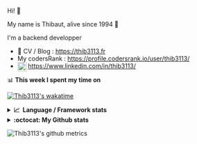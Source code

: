 Hi! 👋

My name is Thibaut, alive since 1994 🍷

I'm a backend developper

-   📝 CV / Blog : https://thib3113.fr
-   My codersRank : https://profile.codersrank.io/user/thib3113/
-   <a href="https://www.linkedin.com/in/thib3113/"><img align="left" alt="Thib3113's Linkedin" width="21px" src="https://img.icons8.com/color/48/linkedin.png" /></a> https://www.linkedin.com/in/thib3113/

📊 **This week I spent my time on**

[![Thib3113's wakatime](https://github-readme-stats.vercel.app/api/wakatime?username=thib3113&layout=default&theme=dracula&langs_count=6&hide_title=true&hide_border=true)](https://wakatime.com/@thib3113)

<details>
  <summary><b>📈&nbsp;&nbsp;Language&nbsp;/&nbsp;Framework stats</b></summary>
  <br/>  
  <a href='https://profile.codersrank.io/user/thib3113/'>
  <img src='http://cr-skills-chart-widget.azurewebsites.net/api/api?username=thib3113&padding=30&skills=php,batchfile,javascript,less,mysql,reactjs,scss,shell,typescript,vue'>
  </a>
</details>

<details>
  <summary><b>:octocat: My Github stats</b></summary>
  <br/>  
  
  <img src="https://github-readme-stats.vercel.app/api?username=thib3113&theme=dracula&show_icons=true&" alt="Thib3113's GitHub stats" />

<!--START_SECTION:activity-->

1. 🗣 Commented on [#646](https://github.com/thib3113/unifi-client/issues/646#issuecomment-1811437845) in [thib3113/unifi-client](https://github.com/thib3113/unifi-client)
2. 🎉 Merged PR [#666](https://github.com/thib3113/unifi-client/pull/666) in [thib3113/unifi-client](https://github.com/thib3113/unifi-client)
3. 💪 Opened PR [#2611](https://github.com/centreon/centreon/pull/2611) in [centreon/centreon](https://github.com/centreon/centreon)
4. 🎉 Merged PR [#41](https://github.com/thib3113/node-crowdsec/pull/41) in [thib3113/node-crowdsec](https://github.com/thib3113/node-crowdsec)
5. 🎉 Merged PR [#665](https://github.com/thib3113/unifi-client/pull/665) in [thib3113/unifi-client](https://github.com/thib3113/unifi-client)
 <!--END_SECTION:activity-->

</details>

![Thib3113's github metrics](https://gist.githubusercontent.com/thib3113/83a96e16f8bca103f1b0e376186c66ec/raw/github-metrics.svg)
